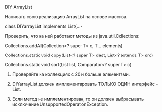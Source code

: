 DIY ArrayList

Написать свою реализацию ArrayList на основе массива.

class DIYarrayList<T> implements List<T>{...}

Проверить, что на ней работают методы из java.util.Collections:

Collections.addAll(Collection<? super T> c, T... elements)

Collections.static <T> void copy(List<? super T> dest, List<? extends T> src)

Collections.static <T> void sort(List<T> list, Comparator<? super T> c)

1) Проверяйте на коллекциях с 20 и больше элементами.

2) DIYarrayList должен имплементировать ТОЛЬКО ОДИН интерфейс - List.

3) Если метод не имплементирован, то он должен выбрасывать исключение UnsupportedOperationException.